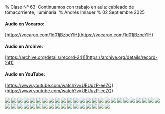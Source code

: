 % Clase Nº 63: Continuamos con trabajo en aula: cableado de tomacorriente, iluminaria.
% Andrés Imlauer
% 02 Septiembre 2025

#### Audio en Vocaroo:

[https://vocaroo.com/1d01jBzbcYlH](https://vocaroo.com/1d01jBzbcYlH)

#### Audio en Archive:

[https://archive.org/details/record-241](https://archive.org/details/record-241)

#### Audio en YouTube:

[https://www.youtube.com/watch?v=UEUuzP-eeZQ](https://www.youtube.com/watch?v=UEUuzP-eeZQ)


![](https://blogger.googleusercontent.com/img/b/R29vZ2xl/AVvXsEhR3mXWKZMQSzZFQ3wPm4_srFmMmRGv1YxYbZqap7_QhSKKWPk-kS8esetX-yqap4WkdDxrTDPyGDn1VMQU1popfHaivKPSWh0w8zyAPxxclZmpKY7lU4PAjO165sYsxPIFP_KKQxy8H2eHpupngzPcDgZmphB8Yr4fnTcKMum1ENHTH-fiHRGYA7AlKDE/s4160/IMG-20250902-WA0003.jpg)
![](https://blogger.googleusercontent.com/img/b/R29vZ2xl/AVvXsEghPRxm_SxMbpnmEKQT-UVKJFgzCP6ceqlgSzWdO2GZDHMgXux0_9-mvKZwZ_QmOVA15snV1XxIyftKShyklZHORorxIlYy9UoqVw9fd7zbfmf02iseGvIcHHE7ub1un2gD0Z4v_pR3oq_QLMeauvVYuhATmoz-cmx9JuDXdd82d_9bUTMzkirRi9kl3Bg/s4160/IMG-20250902-WA0004.jpg)
![](https://blogger.googleusercontent.com/img/b/R29vZ2xl/AVvXsEhskCCUMO7Vv8X913sxgsr93eYHSttu3HIwYsu8EOX-kjx0RCLPOaBm22bjd9YjH0IKHqlfpHB28obfqaFbu1hLvcMsyWKQMGmzx0TIbBRRSO2-CN3Z94pjWHRRejUdgX2BxeXycrH8nPS11qOUsWs1M1k6PGKylhlwcfbpY5wHttKywFpwMVEf82Nr8Kw/s4160/IMG-20250902-WA0005.jpg)
![](https://blogger.googleusercontent.com/img/b/R29vZ2xl/AVvXsEh4dgSaebfZiF415aR1xF_glKu0VesVqW5HSmw46tX079dlvUk09hMKCKC5aSKpq8n9h7T2X8OaMeHJhr6pU5fKrw9HRIPnPFtiTS39padCTm8Vf-8zMkm4pWfmJunQSV_DkzAcN-um1ekOQwRGkToelQu4Sr0fssO_pn9JMZUg7byIrQMOnCJbZYzDXII/s4160/IMG-20250902-WA0007.jpg)
![](https://blogger.googleusercontent.com/img/b/R29vZ2xl/AVvXsEh4xZu2zDUKaj6IaqZWUV9ruZHQ2bh9m_90cwDrAzQ7nh5cuV28pxSj3Zeasr1OGmRyotnwYI_CoTsGxiOr_CZPvzwP0Gfvve0CZ_aDY7K2yK8hJMHYDv2EzYa_TmgKr_VcvyXOBDPs3kXZGCXqJUtQdyMSegRIZU2xaBHQqJ4iHxlDUbIy6Vp9tBQDflM/s4160/IMG-20250902-WA0008.jpg)
![](https://blogger.googleusercontent.com/img/b/R29vZ2xl/AVvXsEjTuqXHYVKI6D4iEeIqwk7pSy5V2U8FIofK82QyHFw_Gg2tSJBmZ1oEjXOLL3O-anWXUJhyphenhyphenIwyqJp8Wdt42jvb1wuAVZZvHxpAmzp47XRqUnaFxpmKVnaMzXfh1ne0OuEoEAYAQIR6Ibvd2l4ME1UjKMptQQJu-ytifQEHdvf5qIFGRaLQKvIoIBmPNUvk/s4160/IMG-20250902-WA0009.jpg)
![](https://blogger.googleusercontent.com/img/b/R29vZ2xl/AVvXsEjAjDCA9R1UZxMsIVdTiZEF-nzH0bXpp1SFmGCi6po7FknSJupgtWccIsJ6JEd7QW_U01dgUFe0AvFwfKdDEt67rv1i2LMEZjRZYtsieam9l9tXiWxKHzQW8aFO3rfGjqXBcG-0w8RBa_j0Be5P1iWVkPjGWVuy6VZGfnycgPAYBTTvGgm4kmLwNHIib8c/s4160/IMG-20250902-WA0010.jpg)
![](https://blogger.googleusercontent.com/img/b/R29vZ2xl/AVvXsEgZ-4eiMNxdlu0PZCyLCVPCibeN2-yO8w3FRCQ2xZONbysAM-s1H9H2ecUDEUBlxBdMv82yR68uFhLUjn13m7vSGwZXpoNxuZVCObdDRD3LTLP0POgih79vJsGq5IG4tFhGhdlNjBM7nSb8Y642ZNUPzcT1A9ZREJjdB2UppAozvhIQ_CA6NApUO1ETAMQ/s4160/IMG-20250902-WA0011.jpg)
![](https://blogger.googleusercontent.com/img/b/R29vZ2xl/AVvXsEgeMa8hlKHVtwc_YifOCXU7OAzty4ePUXGtUiCfDMHZWLu6BAtCEXOPEutCGs6f1WDowOk6zEzHEXU12WacDVO2gyuPKTpOD3_LQQYylKaNtnZjWjjY9kVGyGjZPCMYQDUUi2FyFpmOGay-FM6GWxF9j_UUMxz0I0utsSmB181-Lg-91ViPC89rEh_9omI/s4160/IMG-20250902-WA0012.jpg)
![](https://blogger.googleusercontent.com/img/b/R29vZ2xl/AVvXsEiqIWairlLxmULl2WiD9FZDCDx78CzS665sTqde8_DdaQ6jNfaJYg1f1UTAN-HDujq5k19Xx57rHZI5i89hlTwNiEUDFv-4BkqBERkMFnOm0V7NcFzya6YgYW6LOB4jyN4kilmqJfhWl4ndfsyyHec5SxmVL0h5ejdnTjjZR9GC_-mIxfpK84rwTztASVQ/s4160/IMG-20250902-WA0013.jpg)
![](https://blogger.googleusercontent.com/img/b/R29vZ2xl/AVvXsEidUfWzqh65l0dSRsZOa23TEJUdaw3v8p1SVaELSv3xnexN8uFBOOI6EY-jSg_e59SRGzkEaAPJSu135ZmuZJIkNrISpnGUcbinLoHER_LrJpO0xahmxZgEB7KO1GX-tPlnu1vZJXgfYAp4KesyfSQEGtS4xTcoZ3tHIwJVvtFFtDxG0tC2DBke7C2M71s/s4160/IMG-20250902-WA0014.jpg)
![](https://blogger.googleusercontent.com/img/b/R29vZ2xl/AVvXsEifx-pUaeu6XcoZFy0buOxgEI4aSM7Hu0yj13V2Xe7eLabd8555Fcv9mIY0iCkVjl5AFhrI9TqsUjYiD2ZzXi8mui575GWUGv0hrdbhPq-r2ZfVaAyGFDkgPqJYFhwdr_uTlTvCn6zIMW6To665ez6jsW7NZ7Zqf-YQQt-aGrpfwPeLSeCY4onoY-1uZxE/s4160/IMG-20250902-WA0015.jpg)
![](https://blogger.googleusercontent.com/img/b/R29vZ2xl/AVvXsEiPVh88TBz3_4knSe31Jpx5-2tlg_XHJ7vtjdxS8_zo4q7mTkt86LeTMv6e0PxAm2rRiMHa0dlC0_jHwHjmO7VL5tqVk7td6rPPefKQf05l884Y4tztyKCFtNbxYhCFqeWUZuBKJDKIEM11YRVI79qoCHDdD0qJq5WubBJjJE5l-O6z5CZsA3nb1iP0CNA/s4160/IMG-20250902-WA0016.jpg)
![](https://blogger.googleusercontent.com/img/b/R29vZ2xl/AVvXsEidx_npLywhX9Id7qxU5kNsraLGdklxnC5ENcH2Eiz9pvlzve-k3ZLBFj_bf6i419ToOMndtNenTtO4mljvDjwdxg4RmNeyXzx-R5qm6lQ5gqJBifzexyWdyEpdApXUhtU57L5FgC39ewFSNOPIOEjN1Axq5S6_lt0nwUTtV6k1vxaVfSLLu7OHZ5kFx2E/s4160/IMG-20250902-WA0017.jpg)
![](https://blogger.googleusercontent.com/img/b/R29vZ2xl/AVvXsEiDZu6jgPpp9Hux6It84nUaUvJaAj1WIoNmKQ5HosgYyhy57ySbwfcUIhcEmylGsyk1St0Whew7WLGXpS_W3TLs_m_Pcrpa0Br2TQr2kmAqqLjpX0dp4NWEc81sQnot5P5GyW-KuECeiDp0ABPPU_mLhlzroI5Wc7nD3LLy7Ogq42gAiOOahf27hvPwzLM/s4160/IMG-20250902-WA0018.jpg)
![](https://blogger.googleusercontent.com/img/b/R29vZ2xl/AVvXsEixBSgEF5H1KL5dkNYbiKCs8ZW6Nzqk4fIXjudxdOVUDGrhBOcqPPKsxbJS1Evigx7ZB-bJJjjtDHkmgVSyJ5-K-IeKkWwZOFHbetqTkiwQADpSs_k6KUgBfNTwAD2Xs9BOxDdMsaHn9ADs_9j109qwPpGitJ1JRw_HFsyArIiusdyNLoLZABHyDaFV3Bo/s4160/IMG-20250902-WA0019.jpg)
![](https://blogger.googleusercontent.com/img/b/R29vZ2xl/AVvXsEg9VT8crHL54SSOY_QK1w300gVt4L77Jp5JFNGAHEmi6gDOmW4Bk6_GZBABld2_ILsnlr37jNhkgK1aexqHYmLBbfB4-tMdsQvdZcX3kECGASbgewGJ_kO33CZ6FTCnqvxEcSNr8UuN_Eaa2ymWFKjduFkpoTxSe_9_4SWphGFXZK13y_uAFkfO_rYfjY0/s4160/IMG-20250902-WA0020.jpg)
![](https://blogger.googleusercontent.com/img/b/R29vZ2xl/AVvXsEhM9Pdclo1ZaGSmkn-RVzAXOZlHjaL4YjrINxNBo6Mtzpahoyf1Wkwo1j7ui33szU2Pcv69ZogFMF6f11CoHxPD6TNjEOCHwJDFV-BeWkkoAxDUCxiUKk3ARowY6S8_ysV_RFIiQsmToV1-00si5HJUHYtXALgF2z_ae1hqjUlCx8XD8VFLR6ZOr4CVIjQ/s4160/IMG-20250902-WA0022.jpg)
![](https://blogger.googleusercontent.com/img/b/R29vZ2xl/AVvXsEhDtlYdshnm57mTaVUh7pHSFfqG83G-syjU9DAcck9JqRLnYnfbft96wwgyPgoiEwDbowc44Cipt65RNkLTTC-kIV38tBP916NhU17pdsA7wUUIntTYa_y-gLf9KvY8hWLW9-LnyILHNHP7lXVbkCdExo3ZK0kxEHvCTCL3XbMgTsHc0Rs64T0ALCYgdtA/s4160/IMG-20250902-WA0023.jpg)
![](https://blogger.googleusercontent.com/img/b/R29vZ2xl/AVvXsEiFw0Xihn0L8gDdTU6RoDE7hUMP6ajry3shv7N9-6966epUfEWr79E08XoG7j3QBKyV4cEMlaNeqcebPpAlzTa84NIzKLKY-hBXzbe8pjA_PcNbfJstQeLbb33dC7Mqd3ihUDZ8wvTvmxOAsVkv6fD-OLyUOPbiqOMN6AxoxrSKpXZ9ELBrDmEtBk2uxRk/s4160/IMG-20250902-WA0024.jpg)
![](https://blogger.googleusercontent.com/img/b/R29vZ2xl/AVvXsEhtOBPBe98RK6qA9ZlTzpm8SluIeBARUv72crHg9-CYrpi5LrmtPVLYG3Lus5fPVA98skHEGTkS-RjaLAqt1jhBaG_0PwFwgyLkUQLdJxGxzuE2Y-E0QfzPkBeLtTFQkURdSn0dmmxufPS313k0kDcK3C9tyzVwdkkKe_VpQ2BhbR7QC281YPV6uYEg2FY/s4160/IMG-20250902-WA0025.jpg)
![](https://blogger.googleusercontent.com/img/b/R29vZ2xl/AVvXsEigHOFr2Fd0-fyJNdq7fOW3aOHT-jijzt8PbS_ysxrycCWavle6LEQP-jZFcx79yFt_xOIH0fy1pZVfmC6LpgapHcevDa11PNz6nu8Ih0M_4pPg19uFgukjmXKYK_clbwTDSm_VIDLRoM0ZUEq8rZ8DUhfbi8Z7O2Sn-WB-df1L6to4rtTyOXiTPkhGT_Y/s4160/IMG-20250902-WA0026.jpg)
![](https://blogger.googleusercontent.com/img/b/R29vZ2xl/AVvXsEjKi0PDBhdZU3F6RhpcM1J8e0cCNtDQoxJkkcm8PVWQTm-rBdHvUm0tjvopD2FknWhfVgMPvgfilif0in05EtZ-gJ9pggJOD4bZxA-A816cooWxhEB2OD_lfAX2HsVcbKTl44SvfFiLGV7JbPgW_RKDa64mENwFvfn-l4JnqObfKDb7FUqucuUJbhc4IcA/s4160/IMG-20250902-WA0027.jpg)
![](https://blogger.googleusercontent.com/img/b/R29vZ2xl/AVvXsEhwHkQNpbIXCcutkjiyPX27NQiHHacNTVfXHN_znyewsirMHaNGkZ0UrFsqEbfFsIfe3PUBkoJQU67wVzjVgrHLjJbuZ3Scvpw-ex5GPBnvZvUNNCBnZ6NcIyA5A5lCd2yG1ed_zWh_7Xve2lSebI_0nnDF4HuCe5vFrxiAss7TYtLLKnKFtlMb-MFM6ns/s4160/IMG-20250902-WA0028.jpg)
![](https://blogger.googleusercontent.com/img/b/R29vZ2xl/AVvXsEiF1o_A6pz6-KbqVpz3v41Dy__7gGVD16FD1RzU46dCuObx98I4aZKIu7X3Jkn7hkofXRFeQZho6gYyo5uugtwWHg8PzFQz80o3jfPBGAeoLl2WRSWjIGwRNtc93p3p92mNDBjKN9jms7pTxkV57tBP-i61iuyI-5rvbT1rF98gpYqa5PJ7HF7onkuZwL4/s4160/IMG-20250902-WA0029.jpg)
![](https://blogger.googleusercontent.com/img/b/R29vZ2xl/AVvXsEgMByTzmafKtNpDCmkgMDfbuoK7ha2Kve9VCVccdfyg8NqcPuPWvwNT86tQDRcYJfzejo8U1VtrF6c3B6YTEw5iK7Q8ngbbHjOGAFxeYD84h8Ufy0tzKiZXvMX-eLvyoGQMgbPIawvMso15eVcenvUaUi52o7j-pQSXy9mxSR3bcm9WL6IKugOAqW4MvlA/s4160/IMG-20250902-WA0030.jpg)
![](https://blogger.googleusercontent.com/img/b/R29vZ2xl/AVvXsEhCXeUOkXkKmGwvthEZ4vX1UOC5w0yycasScMYiUgXxeonju_rNXet7OWWYIUNZBwZwbq7b0TbRVSxcluKjL6NhqY4mkfCyp0efUaiHj2Ecle3ugGc2sign2bXoC4BNWpoevjY3w3YUT8L_6gwAM0QyUxS0wVS0GoYWTxKGYlDKv0rM6l1MphupKYMzr4M/s4160/IMG-20250902-WA0031.jpg)
![](https://blogger.googleusercontent.com/img/b/R29vZ2xl/AVvXsEgrmATcL_ngTdglW6fs-6kxrdVhthVZT62g41BkgMETqnTql-oBzJf1DNl-OigSms0VHAtjFZhYOT-kRHP_UxmfEzEkM1Ng7qfI4AhlVFfzHrAj5LUCvSIqzfa_3xZNQW2qEaOnvp40YgME0b35L2MpvZUBjnLlhbIC2jorsGCA9u5saLgnt7pEsuMwX0I/s4160/IMG-20250902-WA0032.jpg)
![](https://blogger.googleusercontent.com/img/b/R29vZ2xl/AVvXsEgI6U1ot0_bHXvQzh0TnFxC3FySmlcwTBiP4GTKd-qxfL9rDHqOqXeL-NO_BLK9qxkCDILERnIq5lYc2iL8lFlN7FpifbmLylBzxseYHWwawSZgkIVvInbEJie8nHd5M5aPDUtv1m7HPtH2r8MzpiIvl3Z-fz-CHCXXwp4VfqIWb-ZFQ6IX7jk9OugMJy8/s4160/IMG-20250902-WA0033.jpg)
![](https://blogger.googleusercontent.com/img/b/R29vZ2xl/AVvXsEgmxt53MJLUMvKZR_saKBzdb_QLJfFIgdRcz_f5BHq1NCYMlPVEI-qBGkicn9o09HryFy1o49gadxvaIumFi76OzU2TVGUS5WAKdOmZZMQk6KmYLbYo6_Es0o2biH_4UDNbjVAZvhgYso0hLMPxsGBGfPiFRlv3CBhYkPhPnTtgOzYmi86WNhiyzETNVuU/s4160/IMG-20250902-WA0034.jpg)
![](https://blogger.googleusercontent.com/img/b/R29vZ2xl/AVvXsEiFUhzbEs1xCmel6dUXhRQe59HvX2F-ZrGWzSGD-vNdTDdcQzdosIJrpSRQwcMFCdOjDxJJQJ1knBrYuVxbEWtfOTzD7XqY9nUFXZvHCzTPTYJsUohkKJMn6kMlVezMIVlrJZxR0Wt-H1INgysZay2gt-eOi-B_bgeWTaYTPBym9ytI4_488Ag5yw205as/s4160/IMG-20250902-WA0035.jpg)
![](https://blogger.googleusercontent.com/img/b/R29vZ2xl/AVvXsEiuqe0QdssV2KKH9oHSyfR34NlETfjOsBT-M6JVLUPCMcjbbaEwKgApfI-Dd5UvaKdtCxESeTMYTkISYOsxOare1kvxfXy7mtlQ65NprlfSMCBJuQ-G2FL5_WcKcQu1Flfc4_DOCX-Ll5DEJrSYT0zmag-7p8Nun59FHeeoJeFFcY4m-6YeQ3yVD9HN-iQ/s4160/IMG-20250902-WA0036.jpg)
![](https://blogger.googleusercontent.com/img/b/R29vZ2xl/AVvXsEjWE9Lier0Vs_AzhZdGJwWKvokX-FtEesnQ6Qqh4qn1m7DCbXIluenHeIJBTHZ2Zq2-FtZvNyW2gOYKlXyWypj16VHexxEFEe1d2qbGyRLSK3z-yZNBAzDKTM1JqeRDt9hZKE87hrwMKf0VykhGNT2SHwmurSCVlwdnyqtrFcfpBJNeozLzhajh1LKWNO0/s4160/IMG-20250902-WA0037.jpg)
![](https://blogger.googleusercontent.com/img/b/R29vZ2xl/AVvXsEjuCkxEXKt_OcUG8mpMk9dbj55J5OInutAhwp9s71bXvfgKA4G8U_jX4SRZZHuILhT5eKD2wnv9sCquaFqBaauGHMneKJuOScEHWrtgh92VZn2KJHV925L6l4Jzc8526b0g_Y51pkCxt4Idauf4WgTmm0V-lnjflAOrgbe6SybiUvBvr88bLgG8w1OWRF4/s4160/IMG-20250902-WA0038.jpg)
![](https://blogger.googleusercontent.com/img/b/R29vZ2xl/AVvXsEhsb3hDtpWpRjbBupu-omjMZK36UzgAKt6DEb2TXd6MQ-fDSp142NmrxETI4OTNFagWgbylwkDy5CC_P-4m77vUQqSNfIbAxTTsw_-SX-gzjgbeBPDllfNmCaAzuPxXa-P6Jd_3V3VQWTHN3xvAK0nSKbeGUZVX3bpMgaFf-8c_A4buVl8so71OV0vNF6M/s4160/IMG-20250902-WA0039.jpg)
![](https://blogger.googleusercontent.com/img/b/R29vZ2xl/AVvXsEha_yUesYz3VjKCGTnP56c1EI0vwILdF-iL_y1O45aSVBGgnbfXSMwwYngb775WBodGdy0RHuN6vdUf7oqsWdTwWRu9i1kxJaj_Ac_4UFMvOrfkVk069qEYQWxAZTcB1kITN7p4yW7KB8nXQX0l7tVWb9N9HslNGAoOS94B1gC9J29d4qEvyejBn9RuEos/s4160/IMG-20250902-WA0040.jpg)
![](https://blogger.googleusercontent.com/img/b/R29vZ2xl/AVvXsEiZQbL-seUcaAV76eK2_8MBbs1VtXKbaYAxU9nNbA7naCpWtNHMQJ_jWnshVkLLiOKICow6L5ch1AI0raEgZ6g3iUKcdyAF5dRcoAPYEfKzgl_-JXRjPodhGF984dARZ9JqYhksyq43Sxe14VOVqYxYDofDyd4qjYHk0NpG70p1CqciNMarXseWt27Qbpw/s4160/IMG-20250902-WA0041.jpg)
![](https://blogger.googleusercontent.com/img/b/R29vZ2xl/AVvXsEjoSm5964AadOrm3vJRT3C7u4YMzF0rncqx6Ghmlh4uydRg0AcP5_PmLxqWbxQ5F5l6Ct_jyAjYqLRLyf4BNtXLMbh4LPpYOlVQZCat40Fx43MAQfFVFuipyVfAS0HVenzCiDJ5elXwtJbeISZFHg0CEuBvrb0cX8f2yqk7hamw9oUPBnnM3tvFEoki3gg/s4160/IMG-20250902-WA0042.jpg)
![](https://blogger.googleusercontent.com/img/b/R29vZ2xl/AVvXsEje0MIuZqobt5dHTeQ65XOiCFkVQXXkix_zdeBzJy1WnNj33A2oCdmfKgpvMTvJV8b_oD26tgIqfWy2kQ9ky9VryfGl0u-_bmpyydE-4v-km_Kid6KxZR5Mzos72IZ0Ik_gYjGuKOVu3qhJUbLxOKlgPjGURcynkibNAxmFeakZtp2X-pmFwzUZyQ4kMpM/s4160/IMG-20250902-WA0043.jpg)
![](https://blogger.googleusercontent.com/img/b/R29vZ2xl/AVvXsEj1rRO_6jVhnLH8rAP8wJua6qh-B3UKPgW7dzvg_r5OtqnD77F2_ZNjUhmemq2muNfuF2L2BqpTFqdZFEQZCt8M7TLWVKqKeEGMGl7aoCP4-dBIiVROTUubHzLdQ4FhT4rK-i6RIZaHkchKGLdJU9cjUZc8h9ZOA8_eyRlkbPKzS8LWhHelbztptFnIDBA/s4160/IMG-20250902-WA0044.jpg)
![](https://blogger.googleusercontent.com/img/b/R29vZ2xl/AVvXsEgliJZ4xF2kH-_QkFaZ6v5LcPqRD35DgESrBPaEWunM3OzV3wLvrpAOeTJxvE7rqJ5fL1ZEW4bLkcdQPIpMi89P3HwR9n5EFpyGpMQdM8vwhU6i5zqTIWK7aqDEWdlaSHz0FysJg3DEFk6JS0LZz7XpzY7ho3tw1yCB5kpi8lmyL-5cEa-lIf1vINudFfY/s4160/IMG-20250902-WA0045.jpg)
![](https://blogger.googleusercontent.com/img/b/R29vZ2xl/AVvXsEhLb1aaaFgyPm6i74RUb5mQFDzFV6jrCH3Tq3dwnD6SSFB-2xlSX2n8cJgt4oCZAYPM7lprRf0hDGpo9LxEQ_EHjEGm7qEm8wL32_V1cXli2HQF7tj1uqsgyGKIuQ4jzx62xfoy57aGeb98YvQDESI9EAwct7RM0vfav4omOuH2YHNIKWlu7-8xXfknf2E/s4160/IMG-20250902-WA0046.jpg)
